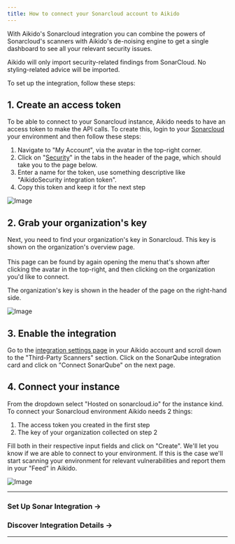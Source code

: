 ```yaml
---
title: How to connect your Sonarcloud account to Aikido
---
```



With Aikido's Sonarcloud integration you can combine the powers of Sonarcloud's scanners with Aikido's de-noising engine to get a single dashboard to see all your relevant security issues.

Aikido will only import security-related findings from SonarCloud. No styling-related advice will be imported.

To set up the integration, follow these steps:

## 1. Create an access token

To be able to connect to your Sonarcloud instance, Aikido needs to have an access token to make the API calls. To create this, login to your [Sonarcloud](https://sonarcloud.io/) your environment and then follow these steps:

1. Navigate to "My Account", via the avatar in the top-right corner.
2. Click on "[Security](https://sonarcloud.io/account/security)" in the tabs in the header of the page, which should take you to the page below.
3. Enter a name for the token, use something descriptive like "AikidoSecurity integration token".
4. Copy this token and keep it for the next step

![Image](https://ucarecdn.com/3f157c0f-0a86-4555-a34d-2dfb801ff5e1/)

## 2. Grab your organization's key

Next, you need to find your organization's key in Sonarcloud. This key is shown on the organization's overview page. \
​\
This page can be found by again opening the menu that's shown after clicking the avatar in the top-right, and then clicking on the organization you'd like to connect.

The organization's key is shown in the header of the page on the right-hand side.

![Image](https://ucarecdn.com/21c31221-8dc7-4d51-9604-823800b6ed45/)

## 3. Enable the integration

Go to the [integration settings page](https://app.aikido.dev/settings/integrations/3rd-party-scanners/sonarqube) in your Aikido account and scroll down to the "Third-Party Scanners" section. Click on the SonarQube integration card and click on "Connect SonarQube" on the next page.

## 4. Connect your instance

From the dropdown select "Hosted on sonarcloud.io" for the instance kind. To connect your Sonarcloud environment Aikido needs 2 things:

1. The access token you created in the first step
2. The key of your organization collected on step 2

Fill both in their respective input fields and click on "Create". We'll let you know if we are able to connect to your environment. If this is the case we'll start scanning your environment for relevant vulnerabilities and report them in your "Feed" in Aikido.

![Image](https://ucarecdn.com/adf965c5-3297-4fcf-b765-35ab43b54558/)

---

### Set Up Sonar Integration →

### Discover Integration Details →

---
